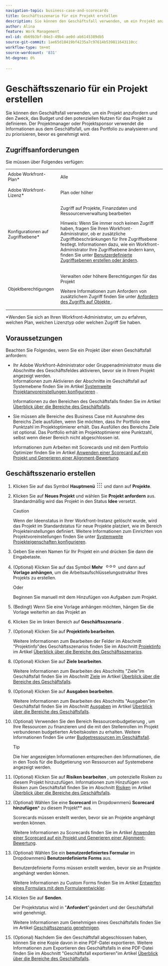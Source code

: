 ```yaml
---
navigation-topic: business-case-and-scorecards
title: Geschäftsszenario für ein Projekt erstellen
description: Sie können den Geschäftsfall verwenden, um ein Projekt anzufordern und den Zweck, das Budget und den potenziellen Nutzen für das Projekt zu definieren. Der Projektmanager oder Projektsponsor verwendet die Informationen aus dem Geschäftsfall, um das Portfolio zu analysieren und zu priorisieren, bevor es genehmigt wird.
author: Alina
feature: Work Management
exl-id: db69b3bf-04e3-49b4-ae0d-ab6145389db5
source-git-commit: 1ae65d18419bf4235a7c97614b539811643110cc
workflow-type: tm+mt
source-wordcount: '831'
ht-degree: 0%

---
```


# Geschäftsszenario für ein Projekt erstellen

Sie können den Geschäftsfall verwenden, um ein Projekt anzufordern und den Zweck, das Budget und den potenziellen Nutzen für das Projekt zu definieren. Der Projektmanager oder Projektsponsor verwendet die Informationen aus dem Geschäftsfall, um das Portfolio zu analysieren und zu priorisieren, bevor es genehmigt wird.

## Zugriffsanforderungen

Sie müssen über Folgendes verfügen:

<table style="table-layout:auto"> 
 <col> 
 <col> 
 <tbody> 
  <tr> 
   <td role="rowheader">Adobe Workfront-Plan*</td> 
   <td> <p>Alle </p> </td> 
  </tr> 
  <tr> 
   <td role="rowheader">Adobe Workfront-Lizenz*</td> 
   <td> <p>Plan oder höher</p> </td> 
  </tr> 
  <tr> 
   <td role="rowheader">Konfigurationen auf Zugriffsebene*</td> 
   <td> <p>Zugriff auf Projekte, Finanzdaten und Ressourcenverwaltung bearbeiten</p> <p>Hinweis: Wenn Sie immer noch keinen Zugriff haben, fragen Sie Ihren Workfront-Administrator, ob er zusätzliche Zugriffsbeschränkungen für Ihre Zugriffsebene festlegt. Informationen dazu, wie ein Workfront-Administrator Ihre Zugriffsebene ändern kann, finden Sie unter <a href="../../../administration-and-setup/add-users/configure-and-grant-access/create-modify-access-levels.md" class="MCXref xref">Benutzerdefinierte Zugriffsebenen erstellen oder ändern</a>.</p> </td> 
  </tr> 
  <tr> 
   <td role="rowheader">Objektberechtigungen</td> 
   <td> <p>Verwalten oder höhere Berechtigungen für das Projekt</p> <p>Weitere Informationen zum Anfordern von zusätzlichem Zugriff finden Sie unter <a href="../../../workfront-basics/grant-and-request-access-to-objects/request-access.md" class="MCXref xref">Anfordern des Zugriffs auf Objekte </a>.</p> </td> 
  </tr> 
 </tbody> 
</table>

&#42;Wenden Sie sich an Ihren Workfront-Administrator, um zu erfahren, welchen Plan, welchen Lizenztyp oder welchen Zugriff Sie haben.

## Voraussetzungen

Beachten Sie Folgendes, wenn Sie ein Projekt über einen Geschäftsfall anfordern:

* Ihr Adobe Workfront-Administrator oder Gruppenadministrator muss die Abschnitte des Geschäftsfeldes aktivieren, bevor sie in Ihrem Projekt angezeigt werden.\
  Informationen zum Aktivieren der Abschnitte im Geschäftsfall auf Systemebene finden Sie im Artikel [Systemweite Projektanvoreinstellungen konfigurieren](../../../administration-and-setup/set-up-workfront/configure-system-defaults/set-project-preferences.md) .

  Informationen zu den Bereichen des Geschäftsfalls finden Sie im Artikel [Überblick über die Bereiche des Geschäftsfalls](../../../manage-work/projects/define-a-business-case/areas-of-business-case.md).

* Sie müssen alle Bereiche des Business Case mit Ausnahme des Bereichs Ziele ausfüllen, wenn Sie möchten, dass Ihr Portfolio eine Punktzahl im Projektoptimierer erhält. Das Ausfüllen des Bereichs Ziele ist optional. Das Portfolio erhält im Projektoptimierer eine Punktzahl, selbst wenn dieser Bereich nicht abgeschlossen ist.

  Informationen zum Arbeiten mit Scorecards und mit dem Portfolio Optimizer finden Sie im Artikel [Anwenden einer Scorecard auf ein Projekt und Generieren einer Alignment-Bewertung](../../../manage-work/projects/define-a-business-case/apply-scorecard-to-project-to-generate-alignment-score.md).

## Geschäftsszenario erstellen

1. Klicken Sie auf das Symbol **Hauptmenü** ![](assets/main-menu-icon.png) und dann auf **Projekte**.
1. Klicken Sie auf **Neues Projekt** und wählen Sie **Projekt anfordern** aus.\
   Standardmäßig wird das Projekt in den Status **Idee** versetzt.

   >[!CAUTION]
   >
   >Wenn der Ideenstatus in Ihrer Workfront-Instanz gelöscht wurde, wird das Projekt im Standardstatus für neue Projekte platziert, wie im Bereich Projekteinstellungen definiert. Weitere Informationen zum Einrichten von Projektvoreinstellungen finden Sie unter [Systemweite Projekteigenschaften konfigurieren](../../../administration-and-setup/set-up-workfront/configure-system-defaults/set-project-preferences.md).

1. Geben Sie einen Namen für Ihr Projekt ein und drücken Sie dann die Eingabetaste.
1. (Optional) Klicken Sie auf das Symbol **Mehr** ![](assets/qs-more-icon-on-an-object.png) und dann auf **Vorlage anhängen**, um die Arbeitsaufschlüsselungsstruktur Ihres Projekts zu erstellen.

   Oder

   Beginnen Sie manuell mit dem Hinzufügen von Aufgaben zum Projekt.

1. (Bedingt) Wenn Sie eine Vorlage anhängen möchten, hängen Sie die Vorlage weiterhin an das Projekt an
1. Klicken Sie im linken Bereich auf **Geschäftsszenario** .
1. (Optional) Klicken Sie auf **Projektinfo bearbeiten**. 

   Weitere Informationen zum Bearbeiten der Felder im Abschnitt &quot;Projektinfo&quot;des Geschäftsszenarios finden Sie im Abschnitt [Projektinfo](../../../manage-work/projects/define-a-business-case/areas-of-business-case.md#project-info) im Artikel [Überblick über die Bereiche des Geschäftsszenarios](../../../manage-work/projects/define-a-business-case/areas-of-business-case.md).

1. (Optional) Klicken Sie auf **Ziele bearbeiten**.

   Weitere Informationen zum Bearbeiten des Abschnitts &quot;Ziele&quot;im Geschäftsfall finden Sie im Abschnitt [Ziele](../../../manage-work/projects/define-a-business-case/areas-of-business-case.md#goals) im Artikel [Überblick über die Bereiche des Geschäftsfalls](../../../manage-work/projects/define-a-business-case/areas-of-business-case.md).

1. (Optional) Klicken Sie auf **Ausgaben bearbeiten**.

   Weitere Informationen zum Bearbeiten des Abschnitts &quot;Ausgaben&quot;im Geschäftsfall finden Sie im Abschnitt [Ausgaben](../../../manage-work/projects/define-a-business-case/areas-of-business-case.md#expenses) im Artikel [Überblick über die Bereiche des Geschäftsfalls](../../../manage-work/projects/define-a-business-case/areas-of-business-case.md).

1. (Optional) Verwenden Sie den Bereich Ressourcenbudgetierung , um Ihre Ressourcen zu finanzieren und die mit den Stellenrollen im Projekt verbundenen budgetierten Arbeitskosten zu erhalten. Weitere Informationen finden Sie unter [Budgetressourcen im Geschäftsfall](../../../manage-work/projects/define-a-business-case/budget-resources-in-business-case.md).

   >[!TIP]
   >
   >Die hier angezeigten Informationen entsprechen den Informationen, die in den Tools für die Budgetierung von Ressourcen auf Systemebene angezeigt werden.

1. (Optional) Klicken Sie auf **Risiken bearbeiten** , um potenzielle Risiken zu diesem Projekt hinzuzufügen. Informationen zum Hinzufügen von Risiken zum Geschäftsfall finden Sie im Abschnitt [Risiken](../../../manage-work/projects/define-a-business-case/areas-of-business-case.md#risks) im Artikel [Überblick über die Bereiche des Geschäftsfalls](../../../manage-work/projects/define-a-business-case/areas-of-business-case.md).
1. (Optional) Wählen Sie eine **Scorecard** im Dropdownmenü **Scorecard hinzufügen*** zu diesem Projekt** aus.

   Scorecards müssen erstellt werden, bevor sie an Projekte angehängt werden können.

   Weitere Informationen zu Scorecards finden Sie im Artikel [Anwenden einer Scorecard auf ein Projekt und Generieren einer Alignment-Bewertung](../../../manage-work/projects/define-a-business-case/apply-scorecard-to-project-to-generate-alignment-score.md).

1. (Optional) Wählen Sie ein **benutzerdefiniertes Formular** im Dropdownmenü **Benutzerdefinierte Forms** aus.

   Benutzerdefinierte Forms müssen erstellt werden, bevor sie an Projekte angehängt werden können.

   Weitere Informationen zu Custom Forms finden Sie im Artikel [Entwerfen eines Formulars mit dem Formularentwickler](/help/quicksilver/administration-and-setup/customize-workfront/create-manage-custom-forms/form-designer/design-a-form/design-a-form.md).

1. Klicken Sie auf **Senden**.

   Der Projektstatus wird in &quot;**Anfordert**&quot;geändert und der Geschäftsfall wird genehmigt.

   Weitere Informationen zum Genehmigen eines Geschäftsfalls finden Sie im Artikel [Geschäftsszenario genehmigen](../../../manage-work/projects/define-a-business-case/approve-business-case.md).

1. (Optional) Nachdem Sie den Geschäftsfall abgeschlossen haben, können Sie eine Kopie davon in eine PDF-Datei exportieren. Weitere Informationen zum Exportieren des Geschäftsfalls in eine PDF-Datei finden Sie im Abschnitt &quot;Geschäftsfall exportieren&quot;im Artikel [Überblick über die Bereiche des Geschäftsfalls](../../../manage-work/projects/define-a-business-case/areas-of-business-case.md).
